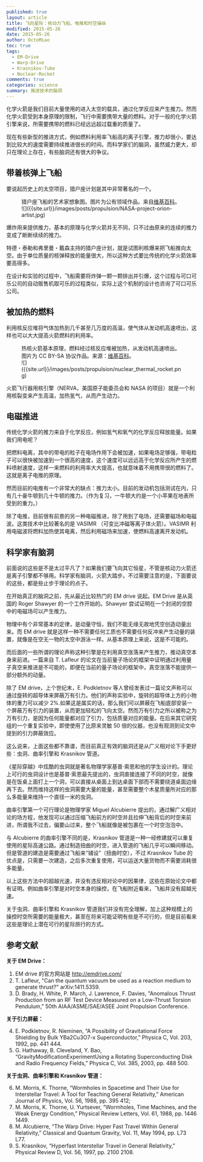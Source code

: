```yaml
---
published: true
layout: article
title: 飞向星际：核动力飞船、电推和时空操纵
modified: 2015-05-26
date: 2015-05-26
author: OctoMiao
toc: true
tags:
  - EM-Drive
  - Warp-Drive
  - Krasnikov-Tube
  - Nuclear-Rocket
comments: true
categories: science
summary: 推进技术的脑洞
---
```



化学火箭是我们目前大量使用的进入太空的载具，通过化学反应来产生推力。然而化学火箭受到本身原理的限制，飞行中需要携带大量的燃料。对于一般的化学火箭引擎来说，所需要携带的燃料已经远远超过载重的质量了。

现在有些新型的推进方式，例如燃料利用率飞船高的离子引擎，推力却很小，要达到比较大的速度需要持续推进很长的时间。而科学家们的脑洞，虽然威力更大，却只在理论上存在，有些脑洞还有很大的争议。


## 带着核弹上飞船


要说起历史上的太空项目，猎户座计划是其中非常著名的一个。


<figure markdown="1">
<figcaption>
猎户座飞船的艺术家想象图。图片为公有领域作品。来自<a href="https://en.wikipedia.org/wiki/File:NASA-project-orion-artist.jpg" target="_blank">维基百科</a>。
</figcaption>
![]({{site.url}}/images/posts/propulsion/NASA-project-orion-artist.jpg)
</figure>


爆炸用来提供推力，基本的原理与化学火箭并无不同，只不过由原来的连续的推力变成了断断续续的推力。

特德・泰勒和弗里曼・戴森主持的猎户座计划，就是试图利核爆来把飞船推向太空。由于单位质量的核弹释放的能量很大，所以这种方式要比传统的化学火箭效率要高得多。

在设计和实验的过程中，飞船需要将炸弹一颗一颗排出并引爆，这个过程与可口可乐公司的自动贩售机取可乐的过程类似，实际上这个机制的设计也咨询了可口可乐公司。


## 被加热的燃料

利用核反应堆将气体加热到几千甚至几万度的高温，使气体从发动机高速喷出，这样也可以大大提高火箭燃料的利用率。


<figure markdown="1">
<figcaption>
热核火箭基本原理，燃料经过核反应堆被加热，从发动机高速喷出。图片为 CC BY-SA 协议作品。来源：<a href="https://commons.wikimedia.org/wiki/File:Nuclear_thermal_rocket_en.svg" target="_blank">维基百科</a>。
</figcaption>
![]({{site.url}}/images/posts/propulsion/nuclear_thermal_rocket.png)
</figure>


火箭飞行器用核引擎（NERVA，美国原子能委员会和 NASA 的项目）就是一个利用核裂变来产生高温，加热氢气，从而产生动力。


## 电磁推进

传统化学火箭的推力来自于化学反应，例如氢气和氧气的化学反应释放能量。如果我们用电呢？

把燃料电离，其中的带电的粒子在电场作用下会被加速，如果电场足够强，带电粒子可以很快被加速到一个很高的速度，这个速度可以远远高于化学反应所产生的燃料喷射速度，这样一来燃料的利用率大大提高，也就意味着不用携带很的燃料了。这就是离子电推的原理。

然而目前的电推有一个非常大的缺点：推力太小。目前的发动机包括测试在内，只有几十豪牛顿到几十牛顿的推力。（作为复习，一牛顿大约是一个小苹果在地表所受到的重力。）

除了电推，目前很有前景的另一种电磁推进，除了用到了电场，还需要磁场和电磁波。这类技术中比较著名的是 VASIMR （可变比冲磁等离子体火箭）。VASIMR 利用电磁波将燃料加热使其电离，然后利用磁场来加速，使燃料高速离开发动机。


## 科学家有脑洞

前面说的这些是不是太过平凡了？如果我们要飞向其它恒星，不管是核动力火箭还是离子引擎都不够用。科学家有脑洞，火箭大踏步。不过需要注意的是，下面要说的这些，都是些止步于理论的点子。

在开始真正的脑洞之前，先从最近比较热门的 EM drive 说起。EM Drive 是从英国的 Roger Shawyer 的一个工作开始的。Shawyer 尝试证明在一个封闭的空腔中的电磁场可以产生推力。

物理中有个非常基本的定律，是动量守恒，我们不能无缘无故地凭空创造动量出来。而 EM drive 就是这样一种不需要任何工质也不需要任何反冲来产生动量的装置，就像是在空无一物的太空中游泳一样。从基本原理上来说，这是不可能的。

而后面的一些所谓的理论声称这种引擎是在利用真空涨落来产生推力，推动真空本身来前进。一篇来自 T. Lafleur 的论文在当前量子场论的框架中证明通过利用量子真空来推进是不可能的，即便在当前的量子场论的框架中，真空涨落不能提供一部分额外的动量。

除了 EM drive，上个世纪末，E. Podkletnov 等人曾经发表过一篇论文声称可以通过旋转的超导体来屏蔽万有引力。他们的声称实验中，旋转的超导体上方的小物体的重力可以减少 2%.如果这是属实的话，那么我们可以屏蔽在飞船底部安装一个屏蔽万有引力的装置，从而更加轻松的飞向太空。然而万有引力之所以被称之为万有引力，是因为任何能量都对应了引力，包括质量对应的能量。在后来其它研究组的一个重复实验中，即使使用了比原来灵敏 50 倍的仪器，也没有观测到论文中提到的引力屏蔽效应。

这么说来，上面这些都不靠谱，而目前真正有效的脑洞还是从广义相对论下手更好些：虫洞、曲率引擎和 Krasnikov 管道。

《星际穿越》中炫酷的虫洞就是著名物理学家基普·索恩和他的学生设计的。理论上可行的虫洞设计也是基普·索恩最先提出的，虫洞直接连接了不同的时空，就像是在饭桌上面打上一个洞，可以直接从桌面上到达桌面下部而不需要绕道桌面边缘再下去。然而维持这样的虫洞需要大量的能量，甚至需要整个木星质量所对应的那么多能量来维持一个直径一米的虫洞。

曲率引擎第一个可行理论是物理学家 Miguel Alcubierre 提出的，通过解广义相对论的场方程，他发现可以通过压缩飞船前方的时空并且拉伸飞船背后的时空来前进，所谓我不过去，偏要山过来，整个飞船就像是被包裹在一个时空泡泡中。

与 Alcubierre 的曲率引擎不同的是，Krasnikov 管道是一种一经修建就可以重复使用的星际高速公路。通过制造扭曲的时空，进入管道的飞船几乎可以瞬间移动。但是管道的建造是需要通过飞船来“铺设”（扭曲时空），不过 Krasnikov Tube 的优点是，只需要一次建造，之后多次重复使用，可以运送大量货物而不需要消耗很多能量。

以上这些方法中的超越光速，并没有违反相对论中的因果律，这些在原始论文中都有证明。例如曲率引擎是对时空本身的操控，在飞船附近看来，飞船并没有超越光速。

关于虫洞、曲率引擎和 Krasnikov 管道我们并没有完全理解，加上这种规模上的操控时空所需要的能量极大，甚至在将来可能证明有些是不可行的，但是目前看来这些是理论上潜在可行的星际旅行的方式。



## 参考文献

**关于 EM Drive：**

1. EM drive 的官方网站是 http://emdrive.com/
2. T. Lafleur, "Can the quantum vacuum be used as a reaction medium to generate thrust?" arXiv:1411.5359.
3. D. Brady, H. White, P. March, J. Lawrence, F. Davies, "Anomalous Thrust Production from an RF Test Device Measured on a Low-Thrust Torsion Pendulum," 50th AIAA/ASME/SAE/ASEE Joint Propulsion Conference.

**关于引力屏蔽：**

4. E. Podkletnov, R. Nieminen, “A Possibility of Gravitational Force Shielding by Bulk YBa2Cu3O7-x Superconductor,” Physica C, Vol. 203, 1992, pp. 441 444.
5. G. Hathaway, B. Cleveland, Y. Bao, “GravityModificationExperimentUsing a Rotating Superconducting Disk and Radio Frequency Fields,” Physica C, Vol. 385, 2003, pp. 488 500.

**关于虫洞、曲率引擎和 Krasnikov 管道：**

6. M. Morris, K. Thorne, “Wormholes in Spacetime and Their Use for
Interstellar Travel: A Tool for Teaching General Relativity,” American Journal of Physics, Vol. 56, 1988, pp. 395 412;
7. M. Morris, K. Thorne, U. Yurtsever, “Wormholes, Time Machines, and the Weak Energy Condition,” Physical Review Letters, Vol. 61, 1988, pp. 1446 1449.
8. M. Alcubierre, “The Warp Drive: Hyper Fast Travel Within General Relativity,” Classical and Quantum Gravity, Vol. 11, May 1994, pp. L73 L77.
9. S. Krasnikov, “Hyperfast Interstellar Travel in General Relativity,” Physical Review D, Vol. 56, 1997, pp. 2100 2108.
